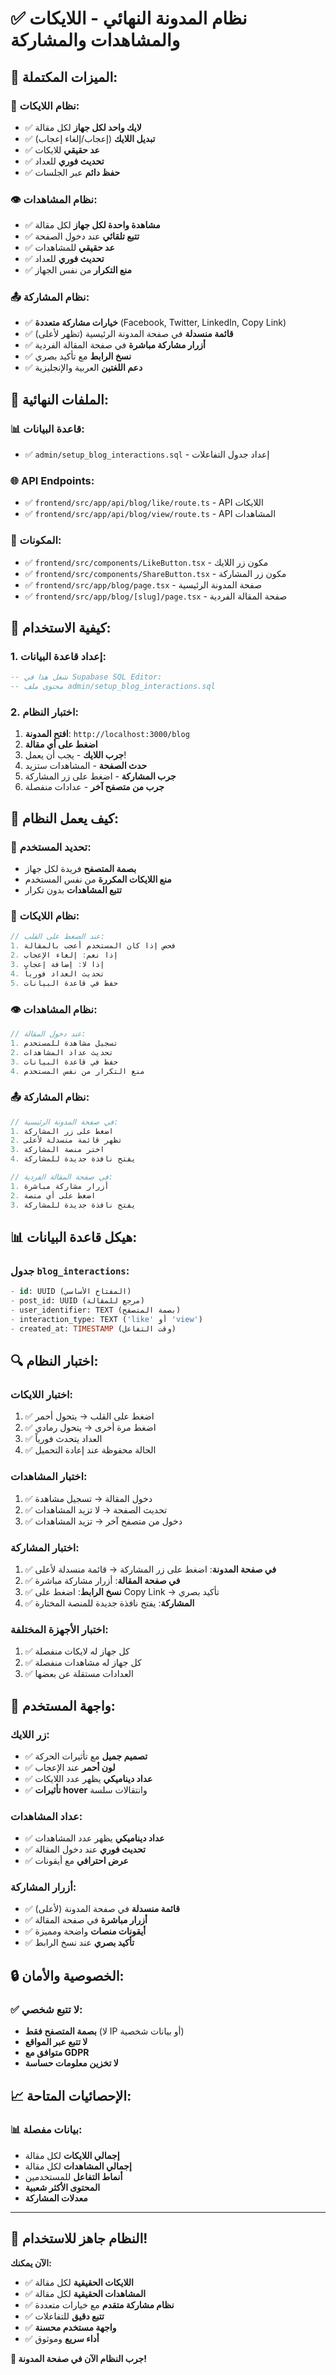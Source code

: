 # ✅ نظام المدونة النهائي - اللايكات والمشاهدات والمشاركة

## 🎯 الميزات المكتملة:

### 💖 نظام اللايكات:
- ✅ **لايك واحد لكل جهاز** لكل مقالة
- ✅ **تبديل اللايك** (إعجاب/إلغاء إعجاب)
- ✅ **عد حقيقي** للايكات
- ✅ **تحديث فوري** للعداد
- ✅ **حفظ دائم** عبر الجلسات

### 👁️ نظام المشاهدات:
- ✅ **مشاهدة واحدة لكل جهاز** لكل مقالة
- ✅ **تتبع تلقائي** عند دخول الصفحة
- ✅ **عد حقيقي** للمشاهدات
- ✅ **تحديث فوري** للعداد
- ✅ **منع التكرار** من نفس الجهاز

### 📤 نظام المشاركة:
- ✅ **خيارات مشاركة متعددة** (Facebook, Twitter, LinkedIn, Copy Link)
- ✅ **قائمة منسدلة** في صفحة المدونة الرئيسية (تظهر لأعلى)
- ✅ **أزرار مشاركة مباشرة** في صفحة المقالة الفردية
- ✅ **نسخ الرابط** مع تأكيد بصري
- ✅ **دعم اللغتين** العربية والإنجليزية

## 🔧 الملفات النهائية:

### 📊 قاعدة البيانات:
- ✅ `admin/setup_blog_interactions.sql` - إعداد جدول التفاعلات

### 🌐 API Endpoints:
- ✅ `frontend/src/app/api/blog/like/route.ts` - API اللايكات
- ✅ `frontend/src/app/api/blog/view/route.ts` - API المشاهدات

### 🎨 المكونات:
- ✅ `frontend/src/components/LikeButton.tsx` - مكون زر اللايك
- ✅ `frontend/src/components/ShareButton.tsx` - مكون زر المشاركة
- ✅ `frontend/src/app/blog/page.tsx` - صفحة المدونة الرئيسية
- ✅ `frontend/src/app/blog/[slug]/page.tsx` - صفحة المقالة الفردية

## 🚀 كيفية الاستخدام:

### 1. إعداد قاعدة البيانات:
```sql
-- شغل هذا في Supabase SQL Editor:
-- محتوى ملف admin/setup_blog_interactions.sql
```

### 2. اختبار النظام:
1. **افتح المدونة**: `http://localhost:3000/blog`
2. **اضغط على أي مقالة**
3. **جرب اللايك** - يجب أن يعمل!
4. **حدث الصفحة** - المشاهدات ستزيد
5. **جرب المشاركة** - اضغط على زر المشاركة
6. **جرب من متصفح آخر** - عدادات منفصلة

## 🎯 كيف يعمل النظام:

### 🔐 تحديد المستخدم:
- **بصمة المتصفح** فريدة لكل جهاز
- **منع اللايكات المكررة** من نفس المستخدم
- **تتبع المشاهدات** بدون تكرار

### 💖 نظام اللايكات:
```javascript
// عند الضغط على القلب:
1. فحص إذا كان المستخدم أعجب بالمقالة
2. إذا نعم: إلغاء الإعجاب
3. إذا لا: إضافة إعجاب
4. تحديث العداد فورياً
5. حفظ في قاعدة البيانات
```

### 👁️ نظام المشاهدات:
```javascript
// عند دخول المقالة:
1. تسجيل مشاهدة للمستخدم
2. تحديث عداد المشاهدات
3. حفظ في قاعدة البيانات
4. منع التكرار من نفس المستخدم
```

### 📤 نظام المشاركة:
```javascript
// في صفحة المدونة الرئيسية:
1. اضغط على زر المشاركة
2. تظهر قائمة منسدلة لأعلى
3. اختر منصة المشاركة
4. يفتح نافذة جديدة للمشاركة

// في صفحة المقالة الفردية:
1. أزرار مشاركة مباشرة
2. اضغط على أي منصة
3. يفتح نافذة جديدة للمشاركة
```

## 📊 هيكل قاعدة البيانات:

### جدول `blog_interactions`:
```sql
- id: UUID (المفتاح الأساسي)
- post_id: UUID (مرجع للمقالة)
- user_identifier: TEXT (بصمة المتصفح)
- interaction_type: TEXT ('like' أو 'view')
- created_at: TIMESTAMP (وقت التفاعل)
```

## 🔍 اختبار النظام:

### اختبار اللايكات:
1. ✅ اضغط على القلب → يتحول أحمر
2. ✅ اضغط مرة أخرى → يتحول رمادي
3. ✅ العداد يتحدث فورياً
4. ✅ الحالة محفوظة عند إعادة التحميل

### اختبار المشاهدات:
1. ✅ دخول المقالة → تسجيل مشاهدة
2. ✅ تحديث الصفحة → لا تزيد المشاهدات
3. ✅ دخول من متصفح آخر → تزيد المشاهدات

### اختبار المشاركة:
1. ✅ **في صفحة المدونة**: اضغط على زر المشاركة → قائمة منسدلة لأعلى
2. ✅ **في صفحة المقالة**: أزرار مشاركة مباشرة
3. ✅ **نسخ الرابط**: اضغط على Copy Link → تأكيد بصري
4. ✅ **المشاركة**: يفتح نافذة جديدة للمنصة المختارة

### اختبار الأجهزة المختلفة:
1. ✅ كل جهاز له لايكات منفصلة
2. ✅ كل جهاز له مشاهدات منفصلة
3. ✅ العدادات مستقلة عن بعضها

## 🎨 واجهة المستخدم:

### زر اللايك:
- ✅ **تصميم جميل** مع تأثيرات الحركة
- ✅ **لون أحمر** عند الإعجاب
- ✅ **عداد ديناميكي** يظهر عدد اللايكات
- ✅ **تأثيرات hover** وانتقالات سلسة

### عداد المشاهدات:
- ✅ **عداد ديناميكي** يظهر عدد المشاهدات
- ✅ **تحديث فوري** عند دخول المقالة
- ✅ **عرض احترافي** مع أيقونات

### أزرار المشاركة:
- ✅ **قائمة منسدلة** في صفحة المدونة (لأعلى)
- ✅ **أزرار مباشرة** في صفحة المقالة
- ✅ **أيقونات منصات** واضحة ومميزة
- ✅ **تأكيد بصري** عند نسخ الرابط

## 🔒 الخصوصية والأمان:

### ✅ لا تتبع شخصي:
- **بصمة المتصفح فقط** (لا IP أو بيانات شخصية)
- **لا تتبع عبر المواقع**
- **متوافق مع GDPR**
- **لا تخزين معلومات حساسة**

## 📈 الإحصائيات المتاحة:

### 📊 بيانات مفصلة:
- **إجمالي اللايكات** لكل مقالة
- **إجمالي المشاهدات** لكل مقالة
- **أنماط التفاعل** للمستخدمين
- **المحتوى الأكثر شعبية**
- **معدلات المشاركة**

---

## 🎉 النظام جاهز للاستخدام!

**الآن يمكنك:**
- ✅ **اللايكات الحقيقية** لكل مقالة
- ✅ **المشاهدات الحقيقية** لكل مقالة  
- ✅ **نظام مشاركة متقدم** مع خيارات متعددة
- ✅ **تتبع دقيق** للتفاعلات
- ✅ **واجهة مستخدم محسنة**
- ✅ **أداء سريع** وموثوق

**🚀 جرب النظام الآن في صفحة المدونة!**
